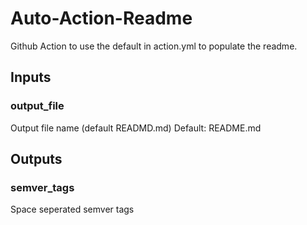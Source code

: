 # Auto-Action-Readme

Github Action to use the default in action.yml to populate the readme.


## Inputs

### output_file

Output file name (default READMD.md)
Default: README.md




## Outputs

### semver_tags

Space seperated semver tags


